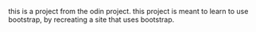 this is a project from the odin project.
this project is meant to learn to use bootstrap, by recreating a site that uses bootstrap.